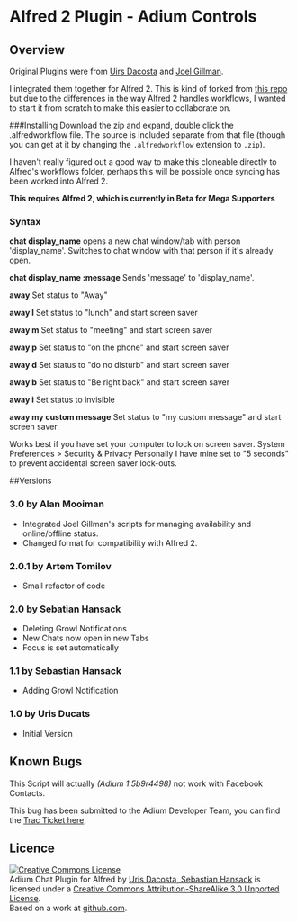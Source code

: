 # Alfred 2 Plugin - Adium Controls

## Overview

Original Plugins were from [Uirs Dacosta](http://urisdacosta.tumblr.com/post/13767011309/alfred-extension-for-adium-chat) and [Joel Gillman](http://joelgillman.com/projects/alfred-controls-for-adium/).

I integrated them together for Alfred 2. This is kind of forked from [this repo](https://github.com/Detmud/Alfred-Extension---Adium-Chat) but due to the differences in the way Alfred 2 handles workflows, I wanted to start it from scratch to make this easier to collaborate on.

###Installing
Download the zip and expand, double click the .alfredworkflow file. The source is included separate from that file (though you can get at it by changing the `.alfredworkflow` extension to `.zip`).

I haven't really figured out a good way to make this cloneable directly to Alfred's workflows folder, perhaps this will be possible once syncing has been worked into Alfred 2.

**This requires Alfred 2, which is currently in Beta for Mega Supporters**

### Syntax 
**chat display_name**
opens a new chat window/tab with person 'display_name'. Switches to chat window with that person if it's already open.

**chat display_name :message**
Sends 'message' to 'display_name'.

**away**
Set status to "Away"

**away l**
Set status to "lunch" and start screen saver

**away m**
Set status to "meeting" and start screen saver

**away p**
Set status to "on the phone" and start screen saver

**away d**
Set status to "do no disturb" and start screen saver

**away b**
Set status to "Be right back" and start screen saver

**away i**
Set status to invisible

**away my custom message**
Set status to "my custom message" and start screen saver

Works best if you have set your computer to lock on screen saver. System Preferences > Security & Privacy Personally I have mine set to "5 seconds" to prevent accidental screen saver lock-outs.


##Versions

### 3.0 by Alan Mooiman
- Integrated Joel Gillman's scripts for managing availability and online/offline status.
- Changed format for compatibility with Alfred 2.

### 2.0.1 by Artem Tomilov
- Small refactor of code

### 2.0 by Sebatian Hansack
- Deleting Growl Notifications
- New Chats now open in new Tabs
- Focus is set automatically

### 1.1 by Sebastian Hansack
- Adding Growl Notification

### 1.0 by Uris Ducats
- Initial Version

## Known Bugs
This Script will actually *(Adium 1.5b9r4498)* not work with Facebook Contacts.

This bug has been submitted to the Adium Developer Team,
you can find the [Trac Ticket here](http://trac.adium.im/ticket/15768).


## Licence
<a rel="license" href="http://creativecommons.org/licenses/by-sa/3.0/"><img alt="Creative Commons License" style="border-width:0" src="http://i.creativecommons.org/l/by-sa/3.0/88x31.png" /></a><br /><span xmlns:dct="http://purl.org/dc/terms/" href="http://purl.org/dc/dcmitype/Dataset" property="dct:title" rel="dct:type">Adium Chat Plugin for Alfred</span> by <a xmlns:cc="http://creativecommons.org/ns#" href="https://github.com/Detmud/Alfred-Extension---Adium-Chat" property="cc:attributionName" rel="cc:attributionURL">Uris Dacosta, Sebastian Hansack</a> is licensed under a <a rel="license" href="http://creativecommons.org/licenses/by-sa/3.0/">Creative Commons Attribution-ShareAlike 3.0 Unported License</a>.<br />Based on a work at <a xmlns:dct="http://purl.org/dc/terms/" href="https://github.com/alanmoo/Duck-Butler-2" rel="dct:source">github.com</a>.